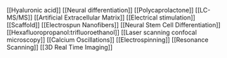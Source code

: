 [[Hyaluronic acid]]
[[Neural differentiation]]
[[Polycaprolactone]]
[[LC-MS/MS]]
[[Artificial Extracellular Matrix]]
[[Electrical stimulation]]
[[Scaffold]]
[[Electrospun Nanofibers]]
[[Neural Stem Cell Differentiation]]
[[Hexafluoropropanol:trifluoroethanol]]
[[Laser scanning confocal microscopy]]
[[Calcium Oscillations]]
[[Electrospinning]]
[[Resonance Scanning]]
[[3D Real Time Imaging]]
